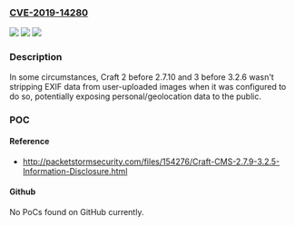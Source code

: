 ### [CVE-2019-14280](https://cve.mitre.org/cgi-bin/cvename.cgi?name=CVE-2019-14280)
![](https://img.shields.io/static/v1?label=Product&message=n%2Fa&color=blue)
![](https://img.shields.io/static/v1?label=Version&message=n%2Fa&color=blue)
![](https://img.shields.io/static/v1?label=Vulnerability&message=n%2Fa&color=brighgreen)

### Description

In some circumstances, Craft 2 before 2.7.10 and 3 before 3.2.6 wasn't stripping EXIF data from user-uploaded images when it was configured to do so, potentially exposing personal/geolocation data to the public.

### POC

#### Reference
- http://packetstormsecurity.com/files/154276/Craft-CMS-2.7.9-3.2.5-Information-Disclosure.html

#### Github
No PoCs found on GitHub currently.

